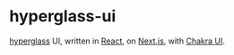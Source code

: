 # hyperglass-ui

[hyperglass](https://github.com/thatmattlove/hyperglass) UI, written in [React](https://reactjs.org/), on [Next.js](https://nextjs.org/), with [Chakra UI](https://chakra-ui.com/).
